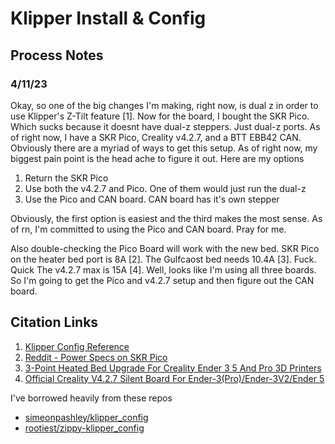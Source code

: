 # Klipper Install & Config


## Process Notes

### 4/11/23

Okay, so one of the big changes I'm making, right now, is dual z in order to use Klipper's Z-Tilt feature [1]. Now for the board, I bought the SKR Pico. Which sucks because it doesnt have dual-z steppers. Just dual-z ports. As of right now, I have a SKR Pico, Creality v4.2.7, and a BTT EBB42 CAN. Obviously there are a myriad of ways to get this setup. As of right now, my biggest pain point is the head ache to figure it out. Here are my options
  1. Return the SKR Pico
  2. Use both the v4.2.7 and Pico. One of them would just run the dual-z
  3. Use the Pico and CAN board. CAN board has it's own stepper

Obviously, the first option is easiest and the third makes the most sense. As of rn, I'm committed to using the Pico and CAN board. Pray for me.

Also double-checking the Pico Board will work with the new bed. SKR Pico on the heater bed port is 8A [2]. The Gulfcaost bed needs 10.4A [3]. Fuck. Quick The v4.2.7 max is 15A [4]. Well, looks like I'm using all three boards. So I'm going to get the Pico and v4.2.7 setup and then figure out the CAN board.


## Citation Links

1. [Klipper Config Reference](https://www.klipper3d.org/Config_Reference.html?h=pixel)
2. [Reddit - Power Specs on SKR Pico](https://www.reddit.com/r/BIGTREETECH/comments/yjvg5u/power_specs_on_skr_pico/) 
3. [3-Point Heated Bed Upgrade For Creality Ender 3 5 And Pro 3D Printers](https://gulfcoast-robotics.com/collections/creality-ender-3-upgrades-and-parts/products/aluminum-build-plate-and-24v-200w-silicone-heater-for-heated-bed-creality-ender-3)
4. [Official Creality V4.2.7 Silent Board For Ender-3(Pro)/Ender-3V2/Ender 5](https://www.creality3dofficial.com/products/creality-silent-mainboard-v4-2-7)

I've borrowed heavily from these repos

- [simeonpashley/klipper_config](https://github.com/simeonpashley/klipper_config)
- [rootiest/zippy-klipper_config](https://github.com/rootiest/zippy-klipper_config)

